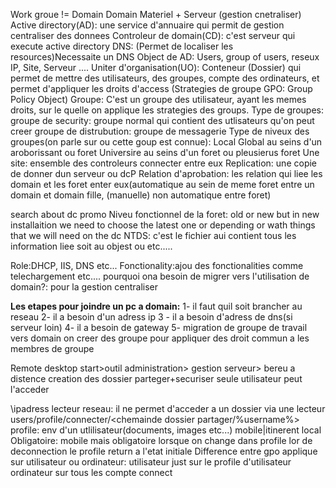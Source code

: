 Work groue != Domain
Domain
	Materiel + Serveur (gestion cnetraliser)
	Active directory(AD): une service d'annuaire qui permit de gestion centraliser des donnees
	Controleur de domain(CD): c'est serveur qui execute active directory
		DNS: (Permet de localiser les resources)Necessaite un DNS
	Object de AD:
		Users, group of users, reseux IP, Site, Serveur ....
	Uniter d'organisation(UO):
		Conteneur (Dossier) qui permet de mettre des utilisateurs, des groupes, compte des ordinateurs, et permet d'appliquer les droits d'access (Strategies de groupe GPO: Group Policy Object)
	Groupe: C'est un groupe des utilisateur, ayant les memes droits, sur le quelle on applique les strategies des groups.
		Type de groupes:
			groupe de security: groupe normal qui contient des utlisateurs qu'on peut creer
			groupe de distrubution: groupe de messagerie
		Type de niveux des groupes(on parle sur ou cette goup est connue):
			Local
			Global au seins d'un aroborissant ou foret
			Universire au seins d'un foret ou pleusierus foret
		Une site: ensemble des controleurs connecter entre eux
		Replication: une copie de donner dun serveur ou dcP
		Relation d'aprobation: les relation qui liee les domain et les foret enter eux(automatique au sein de meme foret entre un domain et domain fille, (manuelle) non automatique entre foret)


search about dc promo
Niveu fonctionnel de la foret: old or new but in new installaition we need to choose the latest one  or depending or wath things that we will need on the dc
NTDS: c'est le fichier aui contient tous les information liee soit au objest ou etc.....

Role:DHCP, IIS, DNS etc...
Fonctionality:ajou des fonctionalities comme telechargement etc....
pourquoi ona besoin de migrer vers l'utilisation de domain?: pour la gestion centraliser

**Les etapes pour joindre un pc a domain:**
	1- il faut quil soit brancher au reseau
	2- il a besoin d'un adress ip
	3 - il a besoin d'adress de dns(si serveur loin)
	4- il a besoin de gateway
	5- migration de groupe de travail vers domain
on creer des groupe pour appliquer des droit commun a les membres de groupe

Remote desktop
start>outil administration> gestion serveur> bereu a distence
creation des dossier parteger+securiser seule utilisateur peut l'acceder

\\ipadress
lecteur reseau:
	il ne permet d'acceder a un dossier via une lecteur
	users/profile/connecter/<chemainde dossier partager/\%username\%>
profile: env d'un utlilisateur(documents, images etc...)
	mobile|itinerent
	local
	Obligatoire: mobile mais obligatoire lorsque on change dans profile lor de deconnection le profile return a l'etat initiale
Difference entre gpo applique sur utilisateur ou ordinateur:
	utilisateur just sur le profile d'utilisateur
	ordinateur sur tous les compte connect 
